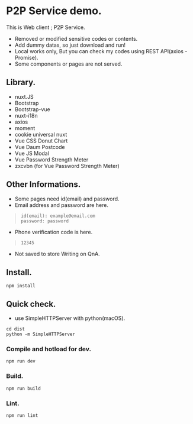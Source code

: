 # P2P Service demo.

This is Web client ; P2P Service.

* Removed or modified sensitive codes or contents.
* Add dummy datas, so just download and run!
* Local works only, But you can check my codes using REST API(axios - Promise).
* Some components or pages are not served.

## Library.

* nuxt.JS
* Bootstrap
* Bootstrap-vue
* nuxt-i18n
* axios
* moment
* cookie universal nuxt
* Vue CSS Donut Chart
* Vue Daum Postcode
* Vue JS Modal
* Vue Password Strength Meter
* zxcvbn (for Vue Password Strength Meter)

## Other Informations.

* Some pages need id(email) and password.
* Email address and password are here.

> ```
> id(email): example@email.com
> password: password
> ```

* Phone verification code is here.

> ```
> 12345
> ```

* Not saved to store Writing on QnA.

## Install.

```
npm install
```

## Quick check.

* use SimpleHTTPServer with python(macOS).

```
cd dist
python -m SimpleHTTPServer
```

### Compile and hotload for dev.

```
npm run dev
```

### Build.

```
npm run build
```

### Lint.

```
npm run lint
```
